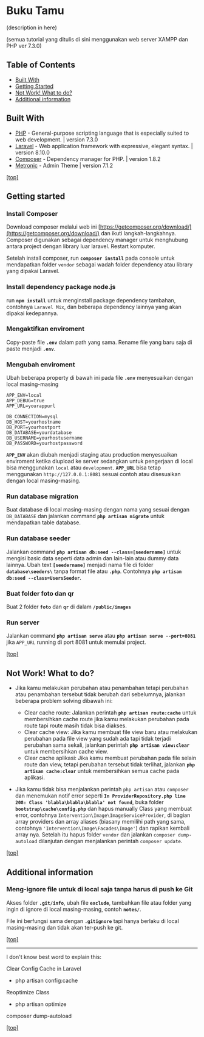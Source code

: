 # Buku Tamu

(description in here)

(semua tutorial yang ditulis di sini menggunakan web server XAMPP dan PHP ver 7.3.0)



## Table of Contents
* [Built With](#built-with)
* [Getting Started](#getting-started)
* [Not Work! What to do?](#not-work-what-to-do)
* [Additional information](#additional-information)



## Built With ##
* [PHP](https://www.php.net/) - General-purpose scripting language that is especially suited to web development. | version 7.3.0
* [Laravel](https://laravel.com/) - Web application framework with expressive, elegant syntax. | version 8.10.0
* [Composer](https://getcomposer.org/) - Dependency manager for PHP. | version 1.8.2
* [Metronic](https://keenthemes.com/metronic/) - Admin Theme | version 7.1.2

[[top]](#table-of-contents)



## Getting started

### Install Composer
Download composer melalui web ini [https://getcomposer.org/download/](https://getcomposer.org/download/) dan ikuti langkah-langkahnya. Composer digunakan sebagai dependency manager untuk menghubung antara project dengan library luar laravel. Restart komputer.

Setelah install composer, run **`composer install`** pada console untuk mendapatkan folder `vendor` sebagai wadah folder dependency atau library yang dipakai Laravel. 

### Install dependency package node.js
run **`npm install`** untuk menginstall package dependency tambahan, contohnya `Laravel Mix`, dan beberapa dependency lainnya yang akan dipakai kedepannya.

### Mengaktifkan enviroment
Copy-paste file **`.env`** dalam path yang sama. Rename file yang baru saja di paste menjadi **`.env`**. 

### Mengubah enviroment
Ubah beberapa property di bawah ini pada file **`.env`** menyesuaikan dengan local masing-masing
```properties
APP_ENV=local
APP_DEBUG=true
APP_URL=yourappurl

DB_CONNECTION=mysql
DB_HOST=yourhostname
DB_PORT=yourhostport
DB_DATABASE=yourdatabase
DB_USERNAME=yourhostusername
DB_PASSWORD=yourhostpassword
```
**`APP_ENV`** akan diubah menjadi staging atau production menyesuaikan enviroment ketika diupload ke server sedangkan untuk pengerjaan di local bisa menggunakan `local` atau `development`. **`APP_URL`** bisa tetap menggunakan `http://127.0.0.1:8081` sesuai contoh atau disesuaikan dengan local masing-masing.

### Run database migration
Buat database di local masing-masing dengan nama yang sesuai dengan `DB_DATABASE` dan jalankan command **`php artisan migrate`** untuk mendapatkan table database.

### Run database seeder
Jalankan command **`php artisan db:seed --class=[seedername]`** untuk mengisi basic data seperti data admin dan lain-lain atau dummy data lainnya. Ubah text **`[seedername]`** menjadi nama file di folder **`database\seeders\`** tanpa format file atau **`.php`**. Contohnya **`php artisan db:seed --class=UsersSeeder`**.

### Buat folder foto dan qr
Buat 2 folder **`foto`** dan **`qr`** di dalam **`/public/images`**

### Run server
Jalankan command **`php artisan serve`** atau **`php artisan serve --port=8081`** jika `APP_URL` running di port 8081 untuk memulai project.

[[top]](#table-of-contents)



## Not Work! What to do?
* Jika kamu melakukan perubahan atau penambahan tetapi perubahan atau penambahan tersebut tidak berubah dari sebelumnya, jalankan beberapa problem solving dibawah ini:
  * Clear cache route:
  Jalankan perintah **`php artisan route:cache`** untuk membersihkan cache route jika kamu melakukan perubahan pada route tapi route masih tidak bisa diakses.
  * Clear cache view:
  Jika kamu membuat file view baru atau melakukan perubahan pada file view yang sudah ada tapi tidak terjadi perubahan sama sekali, jalankan perintah **`php artisan view:clear`** untuk membersihkan cache view.
  * Clear cache aplikasi:
  Jika kamu membuat perubahan pada file selain route dan view, tetapi perubahan tersebut tidak terlihat, jalankan **`php artisan cache:clear`** untuk membersihkan semua cache pada aplikasi.

* Jika kamu tidak bisa menjalankan perintah `php artisan` atau `composer` dan menemukan notif error seperti **`In ProviderRepository.php line 208: Class 'blabla\blabla\blabla' not found`**, buka folder **`bootstrap\cache\config.php`** dan hapus manually Class yang membuat error, contohnya `Intervention\Image\ImageServiceProvider`, di bagian array providers dan array aliases (biasany memilihi path yang sama, contohnya `'Intervention\Image\Facades\Image'`) dan rapikan kembali array nya. Setelah itu hapus folder `vendor` dan jalankan `composer dump-autoload` dilanjutan dengan menjalankan perintah `composer update`.

[[top]](#table-of-contents)



## Additional information

### Meng-ignore file untuk di local saja tanpa harus di push ke Git
Akses folder **`.git/info`**, ubah file **`exclude`**, tambahkan file atau folder yang ingin di ignore di local masing-masing, contoh **`notes/`**.

File ini berfungsi sama dengan **`.gitignore`** tapi hanya berlaku di local masing-masing dan tidak akan ter-push ke git.

[[top]](#table-of-contents)

---

I don't know best word to explain this:

Clear Config Cache in Laravel
- php artisan config:cache

Reoptimize Class
- php artisan optimize

composer dump-autoload

[[top]](#table-of-contents)